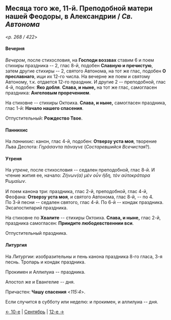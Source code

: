 
## Месяца того же, 11-й. Преподобной матери нашей Феодоры, в Александрии / *Св. Автонома*

<*p. 268 / 422*>

#### Вечерня

*Вечером*, после стихословия, на **Господи воззвах** ставим 6 и поем стихиры праздника -- 2, глас 8-й, 
подобен **Славную и пречистую**, затем другие стихиры -- 2, святого Автонома, на тот же глас, 
подобен **О преславнаго**, ищи их 12-го числа. На вечерне же поем и святому Автоному, т.к. отдается 
12-го праздник. И другие 2 -- преподобной, глас 4-й, подобен: **Яко добля**. 
**Слава, и ныне,** на тот же глас, самогласен праздника: **Ангеловым проречением**.

На стиховне -- стихиры Октоиха. **Слава, и ныне,** самогласен праздника, глас 1-й: 
**Начало нашего спасения**.

Отпустительный: **Рождество Твое**.

#### Паннихис

На *паннихис*: канон, глас 4-й, подобен: **Отверзу уста моя**, творение Льва Деспота: 
*Γηράσαντα πάναγνε* (*Состаревшийся Всечистая*?).

#### Утреня

На *утрене*, после стихословия -- седален преподобной, глас 8-й. 
И чтение жития ее, начало: *Ζήνων(α) μὲν οὖν ἥδη, τὸν αὐτοκράτορα ̔Ρωμαίων*. 

И поем канона три: праздника, глас 2-й, преподобной, глас 4-й, Феофана: **Отверзу уста моя**, 
и святого Автонома, глас 8-й, -- по 4.   
По 3-й песни -- седален святого, глас 4-й. 
По 6-й -- кондак праздника. 
Эксапостиларий праздника.

На стиховне по **Хвалите** -- стихиры Октоиха. **Слава, и ныне,** глас 2-й, праздника 
самогласен: **Приидите любодевственнии вси**.

Отпустительный праздника.

#### Литургия

На *Литургии*: изобразительны и пень канона праздника 8-го гласа, 3-я песнь. 
Тропарь и кондак праздника. 

Прокимен и Аллилуиа -- праздника. 

Апостол же и Евангелие -- дня.

Причастен: **Чашу спасения** <*115:4*>. 

Если случится в субботу или неделю: и прокимен, и аллилуиа -- дня.

[← 10-е](09_10_EUR.ru.md) | [Сентябрь](README.md#11-й) | [12-е →](09_12_EUR.ru.md)
